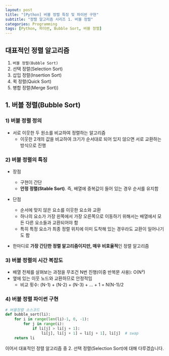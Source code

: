 ```yaml
---
layout: post
title: "[Python] 버블 정렬 특징 및 파이썬 구현"
subtitle: "정렬 알고리즘 시리즈 1. 버블 정렬"
categories: Programming
tags: [Python, 파이썬, Bubble Sort, 버블 정렬]
---
```


## 대표적인 정렬 알고리즘  

1. `버블 정렬(Bubble Sort)`
2. 선택 정렬(Selection Sort)
3. 삽입 정렬(Insertion Sort)
4. 퀵 정렬(Quick Sort)
5. 병합 정렬(Merge Sort))
  
  
  
## 1. 버블 정렬(Bubble Sort)
  
### 1) 버블 정렬 정의 
- 서로 이웃한 두 원소를 비교하여 정렬하는 알고리즘 
  - 이웃한 2개의 값을 비교하여 크기가 순서대로 되어 있지 않으면 서로 교환하는 방식으로 진행
  
### 2) 버블 정렬의 특징  
  
- 장점 
  - 구현이 간단
  - **안정 정렬(Stable Sort)**. 즉, 배열에 중복값이 들어 있는 경우 순서를 유지함 
  
- 단점 
  - 순서에 맞지 않은 요소를 이웃한 요소와 교환 
  - 하나의 요소가 가장 왼쪽에서 가장 오른쪽으로 이동하기 위해서는 배열에서 모든 다른 요소들과 교환되어야 함 
  - 특히 특정 요소가 최종 정렬 위치에 이미 도착해 있는 경우라도 교환이 일어나기도 함 
  
- 한마디로 **가장 간단한 정렬 알고리즘이지만, 매우 비효율적**인 정렬 알고리즘
  
  
### 3) 버블 정렬의 시간 복잡도 
- 배열 전체를 살펴보는 과정을 무조건 N번 진행(이중 반복문 사용): O(N²)  
- 옆에 있는 이웃 노드와 교환하므로 안정적임  
  - 비교 횟수: (N-1) + (N-2) + (N-3) + ... + 1 = N(N-1)/2  
  
  
### 4) 버블 정렬 파이썬 구현
  
```python 
# 버블정렬 소스코드
def bubble_sort(li):
    for i in range(len(li)-1, 0, -1):
        for j in range(i):
            if li[j] > li[j + 1]:
                li[j], li[j + 1] = li[j + 1], li[j]  # swap
    return li
```
  
  
이어서 대표적인 정렬 알고리즘 중 2. 선택 정렬(Selection Sort)에 대해 다루겠습니다. 
    
  
